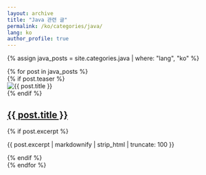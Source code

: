 ```yaml
---
layout: archive
title: "Java 관련 글"
permalink: /ko/categories/java/
lang: ko
author_profile: true
---
```


{% assign java_posts = site.categories.java | where: "lang", "ko" %}

<div class="entries-grid">
  {% for post in java_posts %}
    <article class="archive__item">
      {% if post.teaser %}
        <div class="archive__item-teaser">
          <img src="{{ post.teaser | relative_url }}" alt="{{ post.title }}">
        </div>
      {% endif %}
      <h2 class="archive__item-title">
        <a href="{{ post.url | relative_url }}">{{ post.title }}</a>
      </h2>
      {% if post.excerpt %}
        <p class="archive__item-excerpt">{{ post.excerpt | markdownify | strip_html | truncate: 100 }}</p>
      {% endif %}
    </article>
  {% endfor %}
</div>
